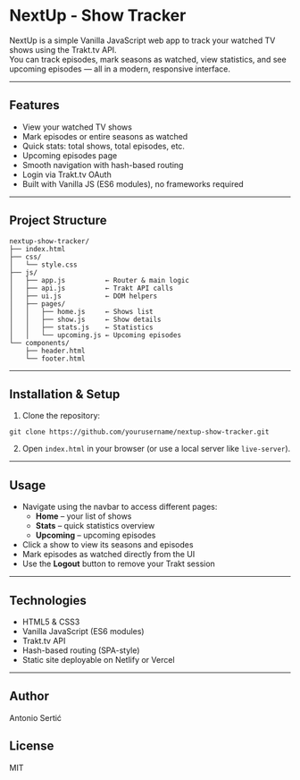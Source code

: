 # NextUp - Show Tracker

NextUp is a simple Vanilla JavaScript web app to track your watched TV shows using the Trakt.tv API.  
You can track episodes, mark seasons as watched, view statistics, and see upcoming episodes — all in a modern, responsive interface.

---

## Features

- View your watched TV shows
- Mark episodes or entire seasons as watched
- Quick stats: total shows, total episodes, etc.
- Upcoming episodes page
- Smooth navigation with hash-based routing
- Login via Trakt.tv OAuth
- Built with Vanilla JS (ES6 modules), no frameworks required

---

## Project Structure

```
nextup-show-tracker/
├── index.html
├── css/
│   └── style.css
├── js/
│   ├── app.js          ← Router & main logic
│   ├── api.js          ← Trakt API calls
│   ├── ui.js           ← DOM helpers
│   ├── pages/
│   │   ├── home.js     ← Shows list
│   │   ├── show.js     ← Show details
│   │   ├── stats.js    ← Statistics
│   │   └── upcoming.js ← Upcoming episodes
└── components/
    ├── header.html
    └── footer.html
```

---

## Installation & Setup

1. Clone the repository:

```
git clone https://github.com/yourusername/nextup-show-tracker.git
```

2. Open `index.html` in your browser (or use a local server like `live-server`).

---

## Usage

- Navigate using the navbar to access different pages:
  - **Home** – your list of shows
  - **Stats** – quick statistics overview
  - **Upcoming** – upcoming episodes
- Click a show to view its seasons and episodes
- Mark episodes as watched directly from the UI
- Use the **Logout** button to remove your Trakt session

---

## Technologies

- HTML5 & CSS3
- Vanilla JavaScript (ES6 modules)
- Trakt.tv API
- Hash-based routing (SPA-style)
- Static site deployable on Netlify or Vercel

---

## Author

Antonio Sertić

## License

MIT
